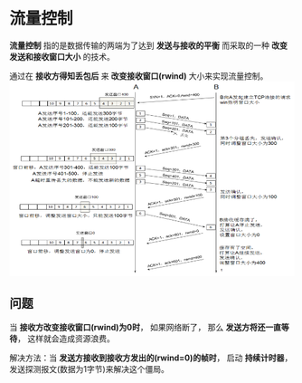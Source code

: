 # 流量控制
**流量控制** 指的是数据传输的两端为了达到 **发送与接收的平衡** 而采取的一种 **改变发送和接收窗口大小** 的技术。

通过在 **接收方得知丢包后** 来 **改变接收窗口(rwind)** 大小来实现流量控制。
![TCP-Flow-Control](./assets/TCP-Flow-Control.png)

## 问题
当 **接收方改变接收窗口(rwind)为0时**， 如果网络断了， 那么 **发送方将还一直等待**， 这样就会造成资源浪费。

解决方法：当 **发送方接收到接收方发出的(rwind=0)的帧时**， 启动 **持续计时器**， 发送探测报文(数据为1字节)来解决这个僵局。
